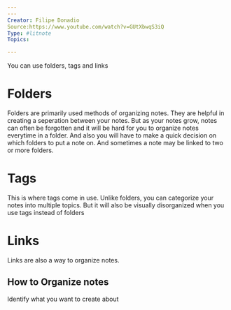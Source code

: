 ```yaml
---
---
Creator: Filipe Donadio
Source:https://www.youtube.com/watch?v=GUtXbwqS3iQ
Type: #litnote 
Topics:

---
```



You can use folders, tags and links

# Folders
Folders are primarily used methods of organizing notes. They are helpful in creating a seperation between your notes. But as your notes grow, notes can often be forgotten and it will be hard for you to organize notes everytime in a folder. 
And also you will have to make a quick decision on which folders to put a note on. And sometimes a note may be linked to two or more folders.

# Tags
This is where tags come in use. Unlike folders, you can categorize your notes into multiple topics.
But it will also be visually disorganized when you use tags instead of folders

# Links
Links are also a way to organize notes.

## How to Organize notes
Identify what you want to create about
